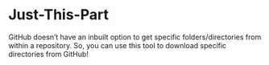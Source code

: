 # Just-This-Part
GitHub doesn’t have an inbuilt option to get specific folders/directories from within a repository. So, you can use this tool to download specific directories from GitHub!
